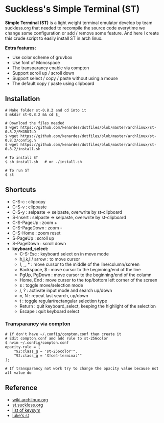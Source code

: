 # Suckless's Simple Terminal (ST)

**Simple Terminal (ST)** is a light weight terminal emulator develop by team suckless.org that needed to recompile the source code everytime we change some configuration or add / remove some feature. And here I create this crude script to easily install ST in arch linux.

**Extra features:**
* Use color scheme of gruvbox
* Use font of Monospace
* The transparancy enable via compton
* Support scroll up / scroll down
* Support select / copy / paste without using a mouse
* The default copy / paste using clipboard

## Installation

``` shell
# Make folder st-0.8.2 and cd into it
$ mkdir st-0.8.2 && cd $_

# Download the files needed
$ wget https://github.com/kenardes/dotfiles/blob/master/archlinux/st-0.8.2/PKGBUILD
$ wget https://github.com/kenardes/dotfiles/blob/master/archlinux/st-0.8.2/config.h
$ wget https://github.com/kenardes/dotfiles/blob/master/archlinux/st-0.8.2/install.sh

# To install ST
$ sh install.sh   # or ./install.sh

# To run ST
$ st
```

## Shortcuts
* C-S-c        : clipcopy
* C-S-v        : clippaste
* C-S-y        : selpaste => selpaste, overwrite by st-clipboard
* S-Insert     : selpaste => selpaste, overwrite by st-clipboard
* C-S-PageUp   : zoom +
* C-S-PageDown : zoom -
* C-S-Home     : zoom reset
* S-PageUp     : scroll up
* S-PageDown   : scroll down
* **keyboard_select:**
  * C-S-Esc         : keyboard select on in move mode
  * h,j,k,l / arrow : to move cursor
  * !, _, *         : move cursor to the middle of the line/column/screen
  * Backspace, $    : move cursor to the beginning/end of the line
  * PgUp, PgDown    : move cursor to the beginning/end of the column
  * Home, End       : move cursor to the top/bottom left corner of the screen
  * s               : toggle move/selection mode
  * /, ?            : activate input mode and search up/down
  * n, N            : repeat last search, up/down
  * t               : toggle regular/rectangular selection type
  * Return          : quit keyboard_select, keeping the highlight of the selection
  * Escape          : quit keyboard select


### Transparancy via compton
``` shell
# If don't have ~/.config/compton.conf then create it
# Edit compton.conf and add rule to st-256color
$ nvim ~/.config/compton.conf
opacity-rule = [
	"92:class_g = 'st-256color'",
	"92:class_g = 'Xfce4-terminal'"
];

# If transparancy not work try to change the opacity value because not all value do
```

## Reference
* [wiki.archlinux.org](https://wiki.archlinux.org/index.php/St)
* [st.suckless.org](https://st.suckless.org/)
* [list of keysym](https://www.cl.cam.ac.uk/~mgk25/ucs/keysymdef.h)
* [luke's st](https://github.com/LukeSmithxyz/st)
